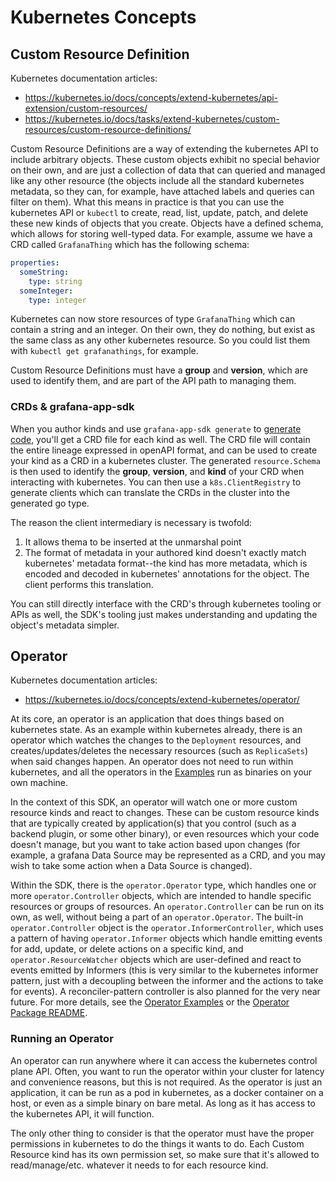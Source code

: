 # Kubernetes Concepts

## Custom Resource Definition
Kubernetes documentation articles:
* https://kubernetes.io/docs/concepts/extend-kubernetes/api-extension/custom-resources/
* https://kubernetes.io/docs/tasks/extend-kubernetes/custom-resources/custom-resource-definitions/

Custom Resource Definitions are a way of extending the kubernetes API to include arbitrary objects. 
These custom objects exhibit no special behavior on their own, and are just a collection of data that can queried and managed like any other resource 
(the objects include all the standard kubernetes metadata, so they can, for example, have attached labels and queries can filter on them). 
What this means in practice is that you can use the kubernetes API or `kubectl` to create, read, list, update, patch, and delete these new kinds of objects that you create. 
Objects have a defined schema, which allows for storing well-typed data. For example, assume we have a CRD called `GrafanaThing` which has the following schema:
```yaml
properties:
  someString:
    type: string
  someInteger:
    type: integer
```
Kubernetes can now store resources of type `GrafanaThing` which can contain a string and an integer. 
On their own, they do nothing, but exist as the same class as any other kubernetes resource. 
So you could list them with `kubectl get grafanathings`, for example.

Custom Resource Definitions must have a **group** and **version**, which are used to identify them, and are part of the API path to managing them.

### CRDs & grafana-app-sdk

When you author kinds and use `grafana-app-sdk generate` to [generate code](code-generation.md), you'll get a CRD file for each kind as well. 
The CRD file will contain the entire lineage expressed in openAPI format, and can be used to create your kind as a CRD in a kubernetes cluster. 
The generated `resource.Schema` is then used to identify the **group**, **version**, and **kind** of your CRD when interacting with kubernetes. 
You can then use a `k8s.ClientRegistry` to generate clients which can translate the CRDs in the cluster into the generated go type. 

The reason the client intermediary is necessary is twofold:
1. It allows thema to be inserted at the unmarshal point
2. The format of metadata in your authored kind doesn't exactly match kubernetes' metadata format--the kind has more metadata, which is encoded and decoded in kubernetes' annotations for the object. The client performs this translation.

You can still directly interface with the CRD's through kubernetes tooling or APIs as well, the SDK's tooling just makes understanding and updating the object's metadata simpler.

## Operator
Kubernetes documentation articles:
* https://kubernetes.io/docs/concepts/extend-kubernetes/operator/

At its core, an operator is an application that does things based on kubernetes state. As an example within kubernetes already, 
there is an operator which watches the changes to the `Deployment` resources, and creates/updates/deletes the necessary resources (such as `ReplicaSets`) when said changes happen. 
An operator does not need to run within kubernetes, and all the operators in the [Examples](../examples) run as binaries on your own machine.

In the context of this SDK, an operator will watch one or more custom resource kinds and react to changes. 
These can be custom resource kinds that are typically created by application(s) that you control (such as a backend plugin, or some other binary), 
or even resources which your code doesn't manage, but you want to take action based upon changes 
(for example, a grafana Data Source may be represented as a CRD, and you may wish to take some action when a Data Source is changed). 

Within the SDK, there is the `operator.Operator` type, which handles one or more `operator.Controller` objects, which are intended to handle specific resources or groups of resources. An `operator.Controller` can be run on its own, as well, without being a part of an `operator.Operator`.
The built-in `operator.Controller` object is the `operator.InformerController`, which uses a pattern of having `operator.Informer` objects which handle emitting events for add, update, or delete actions on a specific kind, and `operator.ResourceWatcher` objects which are user-defined and react to events emitted by Informers (this is very similar to the kubernetes informer pattern, just with a decoupling between the informer and the actions to take for events). A reconciler-pattern controller is also planned for the very near future. 
For more details, see the [Operator Examples](../examples/operator) or the [Operator Package README](../operator/README.md).

### Running an Operator

An operator can run anywhere where it can access the kubernetes control plane API. 
Often, you want to run the operator within your cluster for latency and convenience reasons, but this is not required. 
As the operator is just an application, it can be run as a pod in kubernetes, as a docker container on a host, or even as a simple binary on bare metal. 
As long as it has access to the kubernetes API, it will function. 

The only other thing to consider is that the operator must have the proper permissions in kubernetes to do the things it wants to do. 
Each Custom Resource kind has its own permission set, so make sure that it's allowed to read/manage/etc. whatever it needs to for each resource kind. 

